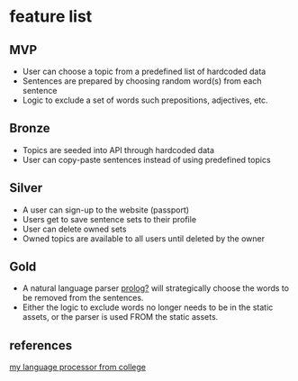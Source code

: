 # feature list

## MVP
- User can choose a topic from a predefined list of hardcoded data
- Sentences are prepared by choosing random word(s) from each sentence
- Logic to exclude a set of words such prepositions, adjectives, etc.

## Bronze
- Topics are seeded into API through hardcoded data
- User can copy-paste sentences instead of using predefined topics

## Silver
- A user can sign-up to the website (passport)
- Users get to save sentence sets to their profile
- User can delete owned sets
- Owned topics are available to all users until deleted by the owner

## Gold
- A natural language parser [prolog?][1] will strategically choose the words to be removed from the sentences.
- Either the logic to exclude words no longer needs to be in the static assets, or the parser is used FROM the static assets.

## references

[my language processor from college][1]

[1]:https://github.com/jessamarie/programming-languages/blob/master/pa3/grammar.pl
